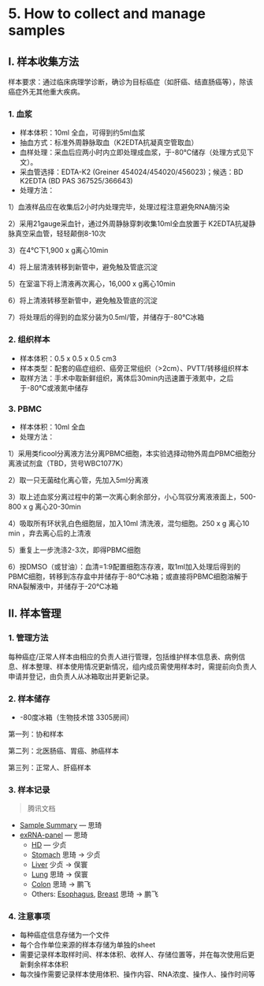 # 5. How to collect and manage samples

## I. 样本收集方法

样本要求：通过临床病理学诊断，确诊为目标癌症（如肝癌、结直肠癌等），除该癌症外无其他重大疾病。

### 1. 血浆

* 样本体积：10ml 全血，可得到约5ml血浆
* 抽血方式：标准外周静脉取血（K2EDTA抗凝真空管取血）
* 血样处理：采血后应两小时内立即处理成血浆，于-80℃储存（处理方式见下文）。
* 采血管选择：EDTA-K2 \(Greiner 454024/454020/456023\)；候选：BD K2EDTA \(BD PAS 367525/366643\)
* 处理方法：

1）血液样品应在收集后2小时内处理完毕，处理过程注意避免RNA酶污染

2）采用21gauge采血针，通过外周静脉穿刺收集10ml全血放置于 K2EDTA抗凝静脉真空采血管，轻轻颠倒8-10次

3）在4℃下1,900 x g离心10min

4）将上层清液转移到新管中，避免触及管底沉淀

5）在室温下将上清液再次离心，16,000 x g离心10min

6）将上清液转移至新管中，避免触及管底的沉淀

7）将处理后的得到的血浆分装为0.5ml/管，并储存于-80℃冰箱

### 2. 组织样本

* 样本体积：0.5 x 0.5 x 0.5 cm3
* 样本类型：配套的癌症组织、癌旁正常组织（&gt;2cm）、PVTT/转移组织样本
* 取样方法：手术中取新鲜组织，离体后30min内迅速置于液氮中，之后于-80℃或液氮中储存

### 3. PBMC

* 样本体积：10ml 全血
* 处理方法：

1）采用类ficool分离液方法分离PBMC细胞，本实验选择动物外周血PBMC细胞分离液试剂盒（TBD，货号WBC1077K）

2）取一只无菌硅化离心管，先加入5ml分离液

3）取上述血浆分离过程中的第一次离心剩余部分，小心驾驭分离液液面上，500-800 x g 离心20-30min

4）吸取所有环状乳白色细胞层，加入10ml 清洗液，混匀细胞。250 x g 离心10 min ，弃去离心后的上清液

5）重复上一步洗涤2-3次，即得PBMC细胞

6）按DMSO（或甘油）：血清=1:9配置细胞冻存液，取1ml加入处理后得到的PBMC细胞，转移到冻存盒中并储存于-80℃冰箱；或直接将PBMC细胞溶解于RNA裂解液中，并储存于-20℃冰箱

## II. 样本管理

### 1. 管理方法

每种癌症/正常人样本由相应的负责人进行管理，包括维护样本信息表、病例信息、样本整理、样本使用情况更新情况，组内成员需使用样本时，需提前向负责人申请并登记，由负责人从冰箱取出并更新记录。

### 2. 样本储存

* -80度冰箱（生物技术馆 3305房间）

第一列：协和样本

第二列：北医肠癌、胃癌、肺癌样本

第三列：正常人、肝癌样本

### 3. 样本记录

> 腾讯文档

* [Sample Summary](https://docs.qq.com/sheet/DVVJlamJ5Tk1TTk1i?opendocxfrom=admin&tab=eyjsqd&coord=L20A0A0) — 思琦
* [exRNA-panel](https://docs.qq.com/sheet/DVXp2c3JOUEpLSk9F) — 思琦
  * [HD](https://docs.qq.com/sheet/DVUtEcEZkSkF3ZW9s?opendocxfrom=admin&tab=BB08J5&coord=A40F0C0)      — 少贞
  * [Stomach](https://docs.qq.com/sheet/DVUthTk1GZ1l4aFJG) 思琦 → 少贞
  * [Liver](https://docs.qq.com/sheet/DVVRUQWtUVWxKQnVt) 少贞 → 俣寰
  * [Lung](https://docs.qq.com/sheet/DVVJCVXNYaUd3Ymdk) 思琦 → 俣寰
  * [Colon](https://docs.qq.com/sheet/DVWVJamZBTk9maGxW) 思琦 → 鹏飞
  * Others: [Esophagus](5.-how-to-collect-and-manage-samples.md), [Breast](https://docs.qq.com/sheet/DVXNmZW1FSFVkRFFk) 思琦 →  鹏飞

### 4. 注意事项

* 每种癌症信息存储为一个文件
* 每个合作单位来源的样本存储为单独的sheet
* 需要记录样本取样时间、样本体积、收样人、存储位置等，并在每次使用后更新剩余样本体积
* 每次操作需要记录样本使用体积、操作内容、RNA浓度、操作人、操作时间等

